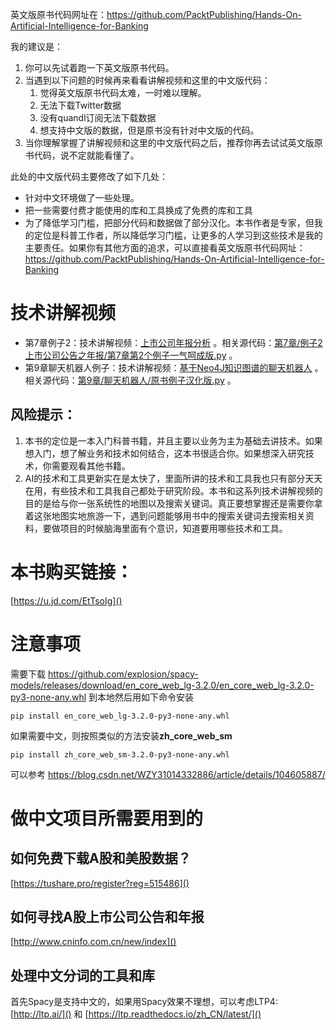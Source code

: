 英文版原书代码网址在：https://github.com/PacktPublishing/Hands-On-Artificial-Intelligence-for-Banking

我的建议是：

1. 你可以先试着跑一下英文版原书代码。
2. 当遇到以下问题的时候再来看看讲解视频和这里的中文版代码：
   1. 觉得英文版原书代码太难，一时难以理解。
   2. 无法下载Twitter数据
   3. 没有quandl订阅无法下载数据
   4. 想支持中文版的数据，但是原书没有针对中文版的代码。
3. 当你理解掌握了讲解视频和这里的中文版代码之后，推荐你再去试试英文版原书代码，说不定就能看懂了。

此处的中文版代码主要修改了如下几处：

- 针对中文环境做了一些处理。
- 把一些需要付费才能使用的库和工具换成了免费的库和工具
- 为了降低学习门槛，把部分代码和数据做了部分汉化。本书作者是专家，但我的定位是科普工作者，所以降低学习门槛，让更多的人学习到这些技术是我的主要责任。如果你有其他方面的追求，可以直接看英文版原书代码网址：https://github.com/PacktPublishing/Hands-On-Artificial-Intelligence-for-Banking

# 技术讲解视频

- 第7章例子2：技术讲解视频：[上市公司年报分析](https://www.bilibili.com/video/BV1vr4y1p7p5?spm_id_from=333.999.0.0) 。相关源代码：[第7章/例子2上市公司公告之年报/第7章第2个例子一气呵成版.py](https://github.com/weiminye/Hands-On-Artificial-Intelligence-for-Banking-Chinese/blob/main/%E7%AC%AC7%E7%AB%A0/%E4%BE%8B%E5%AD%902%E4%B8%8A%E5%B8%82%E5%85%AC%E5%8F%B8%E5%85%AC%E5%91%8A%E4%B9%8B%E5%B9%B4%E6%8A%A5/%E7%AC%AC7%E7%AB%A0%E7%AC%AC2%E4%B8%AA%E4%BE%8B%E5%AD%90%E4%B8%80%E6%B0%94%E5%91%B5%E6%88%90%E7%89%88.py) 。
- 第9章聊天机器人例子：技术讲解视频：[基于Neo4J知识图谱的聊天机器人](https://www.bilibili.com/video/BV13S4y1P7X2?spm_id_from=333.999.0.0) 。相关源代码：[第9章/聊天机器人/原书例子汉化版.py](https://github.com/weiminye/Hands-On-Artificial-Intelligence-for-Banking-Chinese/blob/main/%E7%AC%AC9%E7%AB%A0/%E8%81%8A%E5%A4%A9%E6%9C%BA%E5%99%A8%E4%BA%BA/%E5%8E%9F%E4%B9%A6%E4%BE%8B%E5%AD%90%E6%B1%89%E5%8C%96%E7%89%88.py) 。

## 风险提示：

1. 本书的定位是一本入门科普书籍，并且主要以业务为主为基础去讲技术。如果想入门，想了解业务和技术如何结合，这本书很适合你。如果想深入研究技术，你需要观看其他书籍。
2. AI的技术和工具更新实在是太快了，里面所讲的技术和工具我也只有部分天天在用，有些技术和工具我自己都处于研究阶段。本书和这系列技术讲解视频的目的是给与你一张系统性的地图以及搜索关键词。真正要想掌握还是需要你拿着这张地图实地旅游一下，遇到问题能够用书中的搜索关键词去搜索相关资料，要做项目的时候脑海里面有个意识，知道要用哪些技术和工具。

# 本书购买链接：

[https://u.jd.com/EtTsoIg]()

# 注意事项

需要下载 https://github.com/explosion/spacy-models/releases/download/en_core_web_lg-3.2.0/en_core_web_lg-3.2.0-py3-none-any.whl 到本地然后用如下命令安装

```
pip install en_core_web_lg-3.2.0-py3-none-any.whl
```

如果需要中文，则按照类似的方法安装**zh_core_web_sm**

```
pip install zh_core_web_sm-3.2.0-py3-none-any.whl
```

可以参考 https://blog.csdn.net/WZY31014332886/article/details/104605887/

# 做中文项目所需要用到的

## 如何免费下载A股和美股数据？

[https://tushare.pro/register?reg=515486]()

## 如何寻找A股上市公司公告和年报

[http://www.cninfo.com.cn/new/index]()

## 处理中文分词的工具和库

首先Spacy是支持中文的，如果用Spacy效果不理想，可以考虑LTP4: [http://ltp.ai/]() 和 [https://ltp.readthedocs.io/zh_CN/latest/]()
